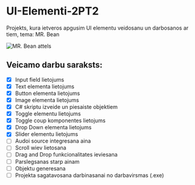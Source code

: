 # UI-Elementi-2PT2
Projekts, kura ietveros apgusim UI elementu veidosanu un darbosanos ar tiem, tema: MR. Bean

![MR. Bean attels](https://user-images.githubusercontent.com/130376318/232993774-73b7821a-7578-4c40-98f4-02e6ad41adc8.png)

## Veicamo darbu saraksts:
- [x] Input field lietojums
- [x] Text elementa lietojums
- [x] Button elementa lietojums
- [x] Image elementa lietojums
- [x] C# skriptu izveide un piesaiste objektiem
- [x] Toggle elementu lietojums
- [x] Toggle coup komponentes lietojums
- [x] Drop Down elementa lietojums
- [x] Slider elementu lietojums
- [ ] Audoi source integresana aina
- [ ] Scroll wiev lietosana
- [ ] Drag and Drop funkcionalitates ieviesana
- [ ] Parslegsanas starp ainam
- [ ] Objektu generesana
- [ ] Projekta sagatavosana darbinasanai no darbavirsmas (.exe)
